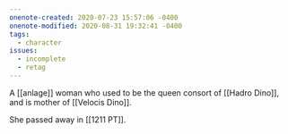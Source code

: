 ```yaml
---
onenote-created: 2020-07-23 15:57:06 -0400
onenote-modified: 2020-08-31 19:32:41 -0400
tags:
  - character
issues:
  - incomplete
  - retag
---
```


A [[anlage]] woman who used to be the queen consort of [[Hadro Dino]], and is mother of [[Velocis Dino]].

She passed away in [[1211 PT]].
